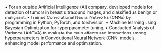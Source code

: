 •	For an outside Artificial Intelligence (AI) company, developed models for detection of tumors in breast ultrasound images, and classified as benign or malignant.
•	Trained Convolutional Neural Networks (CNNs) by programming in Python, PyTorch, and torchvision.
•	Machine learning using Bayesian Optimization for hyperparameter tuning.
•	Conducted Analysis of Variance (ANOVA) to evaluate the main effects and interactions among hyperparameters in Convolutional Neural Network (CNN) models, enhancing model performance and optimization.
